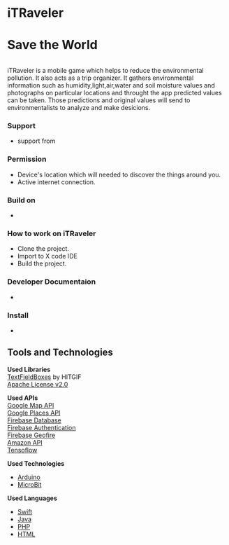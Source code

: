 # iTRaveler
# Save the World

<img src ></br>

iTRaveler is a mobile game which helps to reduce the environmental pollution. It also acts as a trip organizer. It gathers environmental information such as humidity,light,air,water and soil moisture values and photographs on particular locations and throught the app predicted values can be taken. Those predictions and original values will send to environmentalists to analyze and make desicions.

### Support
* support from 

### Permission
* Device's location which will needed to discover the things around you.
* Active internet connection.

### Build on 
* 


### How to work on iTRaveler
* Clone the project.
* Import to X code IDE
* Build the project.


### Developer Documentaion
*


### Install
*



## Tools and Technologies

**Used Libraries**</br> [TextFieldBoxes](https://github.com/HITGIF/TextFieldBoxes) by HITGIF</br>
[Apache License v2.0](https://github.com/HITGIF/TextFieldBoxes/blob/master/LICENSE)

**Used APIs**</br>
[Google Map API](https://developers.google.com/maps/documentation/)</br>
[Google Places API](https://developers.google.com/places/?hl=de)</br>
[Firebase Database](https://firebase.google.com/docs/database/)</br>
[Firebase Authentication](https://firebase.google.com/docs/auth/)</br>
[Firebase Geofire](https://github.com/firebase/geofire)</br>
[Amazon API](https://developer.amazon.com/services-and-apis)</br>
[Tensoflow](https://www.tensorflow.org/)</br>

**Used Technologies**</br>
* [Arduino](https://www.arduino.cc/)</br>
* [MicroBit](https://microbit.org/)</br>


**Used Languages**</br>
* [Swift](https://swift.org/)</br>
* [Java](https://www.java.com)</br>
* [PHP](https://github.com/php)</br>
* [HTML](https://html.com)</br>
